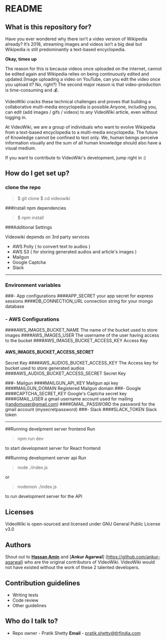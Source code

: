 # README #


## What is this repository for? ##

Have you ever wondered why there isn’t a video version of Wikipedia already? It’s 2018, streaming images and videos isn’t a big deal but Wikipedia is still predominantly a text-based encyclopedia.

**Okay, times up**

The reason for this is because videos once uploaded on the internet, cannot be edited again and Wikipedia relies on being continuously edited and updated.(Image uploading a video on YouTube, can you edit the video once you upload it? No, right?) The second major reason is that video-production is time-consuming and 💰.

VideoWiki cracks these technical challenges and proves that building a collaborative multi-media encyclopedia is possible.Anyone, including you, can edit (add images / gifs / videos) to any VideoWiki article, even without logging in.

At VideoWiki, we are a group of individuals who want to evolve Wikipedia from a text-based encyclopedia to a multi-media encyclopedia.
The future of Knowledge cannot be confined to text only. We, human beings perceive information visually and the sum of all human knowledge should also have a visual medium.
 
If you want to contribute to VideoWiki's development, jump right in :) 

## How do I get set up? ##


### clone the repo
> $ git clone 
$ cd videowiki

###Install npm dependencies
> $ npm install

###Additional Settings

Videowiki depends on 3rd party services 
- AWS Polly ( to convert text to audios )
- AWS S3 ( for storing generated audios and article's images )
- Mailgun
- Google Captcha
- Slack

------------


### Environment variables

###- App configurations
####APP_SECRET 
your app secret for express sessions
####DB_CONNECTION_URL
connection string for your mongo database

### - AWS Configurations
####AWS_IMAGES_BUCKET_NAME
The name of the bucket used to store images
####AWS_IMAGES_USER
The username of the user having access to the bucket 
####AWS_IMAGES_BUCKET_ACCESS_KEY
Access Key
#### AWS_IMAGES_BUCKET_ACCESS_SECRET
Secret Key
####AWS_AUDIOS_BUCKET_ACCESS_KEY
The Access key for bucket used to store generated audios
####AWS_AUDIOS_BUCKET_ACCESS_SECRET
Secret Key

###- Mailgun
####MAILGUN_API_KEY
Mailgun api key 
####MAILGUN_DOMAIN
Registered Mailgun domain
###- Google
####CAPTCHA_SECRET_KEY
Google's Captcha secret key
####GMAIL_USER
a gmail username account used for mailing (randomuser@gmail.com)
####GMAIL_PASSWORD
the password for the gmail account (mysecretpassword)
###- Slack
####SLACK_TOKEN
Slack token

------------


##Running develpment server frontend 
Run 
> npm run dev

to start development server for React frontend

##Running development server api
Run
> node ./index.js

or
> nodemon ./index.js

to run development server for the API

## Licenses ##

VideoWiki is open-sourced and licensed under GNU General Public License v3.0  

## Authors ##

Shout out to [**Hassan Amin**](https://github.com/hassanamin994) and [**Ankur Agarwal**] (https://github.com/ankur-agarwal) who are the original contributors of VideoWiki. VideoWiki would not have existed without the work of these 2 talented developers.   

## Contribution guidelines ##

* Writing tests
* Code review
* Other guidelines

## Who do I talk to? ##

* Repo owner - Pratik Shetty 
**Email** - pratik.shetty@tlrfindia.com 
